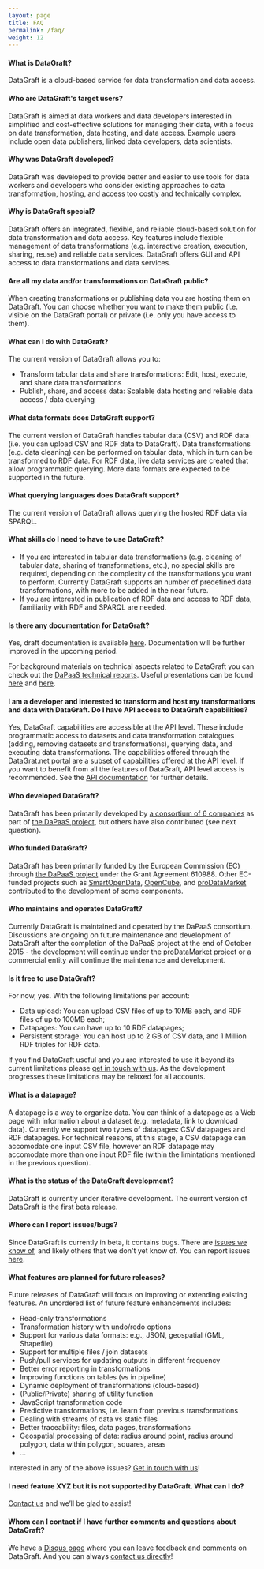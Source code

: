 ```yaml
---
layout: page
title: FAQ
permalink: /faq/
weight: 12
---
```


#### What is DataGraft?

DataGraft is a cloud-based service for data transformation and data access.

#### Who are DataGraft's target users?

DataGraft is aimed at data workers and data developers interested in simplified and cost-effective solutions for managing their data, with a focus on data transformation, data hosting, and data access. Example users include open data publishers, linked data developers, data scientists.

#### Why was DataGraft developed?

DataGraft was developed to provide better and easier to use tools for data workers and developers who consider existing approaches to data transformation, hosting, and access too costly and technically complex.

#### Why is DataGraft special?

DataGraft offers an integrated, flexible, and reliable cloud-based solution for data transformation and data access. Key features include flexible management of data transformations (e.g. interactive creation, execution, sharing, reuse) and reliable data services. DataGraft offers GUI and API access to data transformations and data services. 

#### Are all my data and/or transformations on DataGraft public?

When creating transformations or publishing data you are hosting them on DataGraft. You can choose whether you want to make them public (i.e. visible on the DataGraft portal) or private (i.e. only you have access to them).

#### What can I do with DataGraft?

The current version of DataGraft allows you to:

 * Transform tabular data and share transformations: Edit, host, execute, and share data transformations
 * Publish, share, and access data: Scalable data hosting and reliable data access / data querying


#### What data formats does DataGraft support?

The current version of DataGraft handles tabular data (CSV) and RDF data (i.e. you can upload CSV and RDF data to DataGraft). Data transformations (e.g. data cleaning) can be performed on tabular data, which in turn can be transformed to RDF data. For RDF data, live data services are created that allow programmatic querying. More data formats are expected to be supported in the future.

#### What querying languages does DataGraft support?

The current version of DataGraft allows querying the hosted RDF data via SPARQL.

#### What skills do I need to have to use DataGraft?

 * If you are interested in tabular data transformations (e.g. cleaning of tabular data, sharing of transformations, etc.), no special skills are required, depending on the complexity of the transformations you want to perform. Currently DataGraft supports an number of predefined data transformations, with more to be added in the near future.
 * If you are interested in publication of RDF data and access to RDF data, familiarity with RDF and SPARQL are needed.

#### Is there any documentation for DataGraft?

Yes, draft documentation is available [here](/documentation/). Documentation will be further improved in the upcoming period.

For background materials on technical aspects related to DataGraft you can check out the [DaPaaS technical reports](http://project.dapaas.eu/dapaas-reports). Useful presentations can be found [here](http://www.slideshare.net/dapaasproject/datagraft-dataasaservice-for-open-data) and  [here](http://www.slideshare.net/ruleml2012/industryruleml2015-datagraft).

#### I am a developer and interested to transform and host my transformations and data  with DataGraft. Do I have API access to DataGraft capabilities?

Yes, DataGraft capabilities are accessible at the API level. These include programmatic access to datasets and data transformation catalogues (adding, removing datasets and transformations), querying data, and executing data transformations. The capabilities offered through the DataGrat.net portal are a subset of capabilities offered at the API level. If you want to benefit from all the features of DataGraft, API level access is recommended. See the [API documentation](/documentation/) for further details.

#### Who developed DataGraft?

DataGraft has been primarily developed by [a consortium of 6 companies](http://project.dapaas.eu/dapaas-partners) as part of [the DaPaaS project](http://project.dapaas.eu/), but others have also contributed (see next question).

#### Who funded DataGraft?

DataGraft has been primarily funded by the European Commission (EC) through [the DaPaaS project](http://project.dapaas.eu/) under the Grant Agreement 610988. Other EC-funded projects such as [SmartOpenData](http://www.smartopendata.eu/),  [OpenCube](http://opencube-project.eu/), and [proDataMarket](http://prodatamarket.eu/) contributed to the development of some components.

#### Who maintains and operates DataGraft?

Currently DataGraft is maintained and operated by the DaPaaS consortium. Discussions are ongoing on future maintenance and development of DataGraft after the completion of the DaPaaS project at the end of October 2015 - the development will continue under the [proDataMarket project](http://prodatamarket.eu/) or a commercial entity will continue the maintenance and development.

#### Is it free to use DataGraft?

For now, yes. With the following limitations per account:

* Data upload: You can upload CSV files of up to 10MB each, and RDF files of up to 100MB each;
* Datapages: You can have up to 10 RDF datapages;
* Persistent storage: You can host up to 2 GB of CSV data, and 1 Million RDF triples for RDF data.

If you find DataGraft useful and you are interested to use it beyond its current limitations please [get in touch with us](https://datagraft.net/contact/). As the development progresses these limitations may be relaxed for all accounts.

#### What is a datapage?

A datapage is a way to organize data. You can think of a datapage as a Web page with information about a dataset (e.g. metadata, link to download data). Currently we support two types of datapages: CSV datapages and RDF datapages. For technical reasons, at this stage, a CSV datapage can accomodate one input CSV file, however an RDF datapage may accomodate more than one input RDF file (within the limintations mentioned in the previous question).

#### What is the status of the DataGraft development?

DataGraft is currently under iterative development. The current version of DataGraft is the first beta release.

#### Where can I report issues/bugs?

Since DataGraft is currently in beta, it contains bugs. There are [issues we know of](https://github.com/dapaas/datagraft/issues), and likely others that we don't yet know of. You can report issues [here](https://github.com/dapaas/datagraft/issues/new).

#### What features are planned for future releases?

Future releases of DataGraft will focus on improving or extending existing features. An unordered list of future feature enhancements includes:

* Read-only transformations
* Transformation history with undo/redo options
* Support for various data formats: e.g., JSON, geospatial (GML, Shapefile)
* Support for multiple files / join datasets
* Push/pull services for updating outputs in different frequency
* Better error reporting in transformations
* Improving functions on tables (vs in pipeline)
* Dynamic deployment of transformations (cloud-based)
* (Public/Private) sharing of utility function
* JavaScript transformation code
* Predictive transformations, i.e. learn from previous transformations
* Dealing with streams of data vs static files
* Better traceability: files, data pages, transformations
* Geospatial processing of data: radius around point, radius around polygon, data within polygon, squares, areas
* ...

Interested in any of the above issues? [Get in touch with us](https://datagraft.net/contact/)!

#### I need feature XYZ but it is not supported by DataGraft. What can I do?
[Contact us](https://datagraft.net/contact/) and we’ll be glad to assist!

#### Whom can I contact if I have further comments and questions about DataGraft?
We have a [Disqus page](https://datagraft.net/feedback/) where you can leave feedback and comments on DataGraft. And you can always [contact us directly](http://project.dapaas.eu/dapaas-contact-us)!
